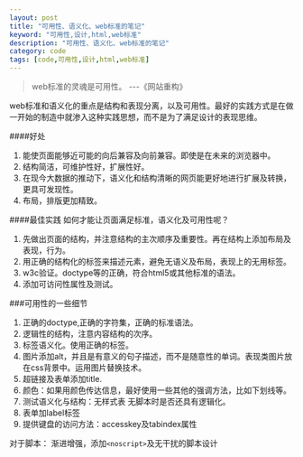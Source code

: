```yaml
---
layout: post
title: "可用性、语义化、web标准的笔记"
keyword: "可用性,设计,html,web标准"
description: "可用性、语义化、web标准的笔记"
category: code
tags: [code,可用性,设计,html,web标准]
---
```


>web标准的灵魂是可用性。 ---《网站重构》

web标准和语义化的重点是结构和表现分离，以及可用性。最好的实践方式是在做一开始的制造中就渗入这种实践思想，而不是为了满足设计的表现思维。

####好处

1. 能使页面能够近可能的向后兼容及向前兼容。即使是在未来的浏览器中。
2. 结构简洁，可维护性好，扩展性好。
3. 在现今大数据的推动下，语义化和结构清晰的网页能更好地进行扩展及转换，更具可发现性。
4. 布局，排版更加精致。

####最佳实践
如何才能让页面满足标准，语义化及可用性呢？

1. 先做出页面的结构，并注意结构的主次顺序及重要性。再在结构上添加布局及表现，行为。
2. 用正确的结构化的标签来描述元素，避免无语义及布局，表现上的无用标签。
3. w3c验证。doctype等的正确，符合html5或其他标准的语法。
4. 添加可访问性属性及测试。

###可用性的一些细节

1. 正确的doctype,正确的字符集，正确的标准语法。
2. 逻辑性的结构，注意内容结构的次序。
3. 标签语义化。使用正确的标签。
4. 图片添加alt，并且是有意义的句子描述，而不是随意性的单词。表现类图片放在css背景中。运用图片替换技术。
5. 超链接及表单添加title.
6. 颜色：如果用颜色传达信息，最好使用一些其他的强调方法，比如下划线等。
7. 测试语义化与结构：无样式表 无脚本时是否还具有逻辑化。
8. 表单加label标签
9. 提供键盘的访问方法：accesskey及tabindex属性

对于脚本：
渐进增强，添加`<noscript>`及无干扰的脚本设计